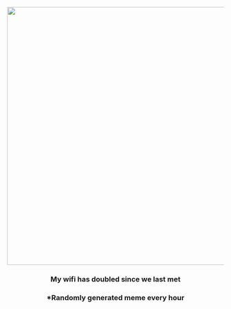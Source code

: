 <p align="center">
        <img src="https://i.redd.it/4bdpy4eniml91.gif" width="600" height="600">
        </p>
        <h3 align="center">My wifi has doubled since we last met</h3>
        <h3 align="center">*Randomly generated meme every hour</h3>
    